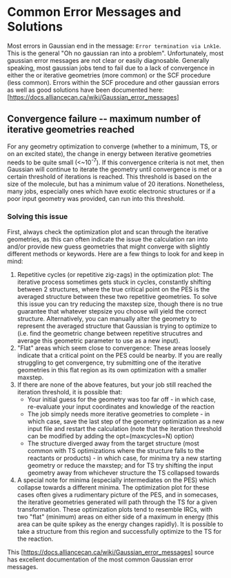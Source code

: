# Common Error Messages and Solutions
Most errors in Gaussian end in the message: ```Error termination via Lnk1e```. This is the general "Oh no gaussian ran into a problem". Unfortunately, most gaussian error messages are not clear or easily diagnosable. Generally speaking, most gaussian jobs tend to fail due to a lack of convergence in either the or iterative geometries (more common) or the SCF procedure (less common). Errors within the SCF procedure and other gaussian errors as well as good solutions have been documented here: [https://docs.alliancecan.ca/wiki/Gaussian_error_messages]

## Convergence failure -- maximum number of iterative geometries reached
For any geometry optimization to converge (whether to a minimum, TS, or on an excited state), the change in energy between iterative geometries needs to be quite small (<~10<sup>-7</sup>). If this convergence criteria is not met, then Gaussian will continue to iterate the geometry until convergence is met or a certain threshold of iterations is reached. This threshold is based on the size of the molecule, but has a minimum value of 20 iterations. Nonetheless, many jobs, especially ones which have exotic electronic structures or if a poor input geometry was provided, can run into this threshold. 

### Solving this issue
First, always check the optimization plot and scan through the iterative geometries, as this can often indicate the issue the calculation ran into and/or provide new guess geometries that might converge with slightly different methods or keywords. Here are a few things to look for and keep in mind:
1. Repetitive cycles (or repetitive zig-zags) in the optimization plot: The iterative process sometimes gets stuck in cycles, constantly shifting between 2 structures, where the true critical point on the PES is the averaged structure between these two repetitive geometries. To solve this issue you can try reducing the maxstep size, though there is no true guarantee that whatever stepsize you choose will yield the correct structure. Alternatively, you can manually alter the geometry to represent the averaged structure that Gaussian is trying to optimize to (i.e. find the geometric change between repetitive strucutres and average this geometric parameter to use as a new input).
2. "Flat" areas which seem close to convergence: These areas loosely indicate that a critical point on the PES could be nearby. If you are really struggling to get convergence, try submitting one of the iterative geometries in this flat region as its own optimization with a smaller maxstep.
3. If there are none of the above features, but your job still reached the iteration threshold, it is possible that:
    * Your initial guess for the geometry was too far off - in which case, re-evaluate your input coordinates and knowledge of the reaction
    * The job simply needs more iterative geometries to complete - in which case, save the last step of the geometry optimization as a new input file and restart the calculation (note that the iteration threshold can be modified by adding the opt=(maxcycles=N) option)
    * The structure diverged away from the target structure (most common with TS optimizations where the structure falls to the reactants or products) - in which case, for minima try a new starting geometry or reduce the maxstep; and for TS try shifting the input geometry away from whichever structure the TS collapsed towards
4. A special note for minima (especially intermediates on the PES) which collapse towards a different minima. The optimization plot for these cases often gives a rudimentary picture of the PES, and in somecases, the iterative geometries generated will path through the TS for a given transformation. These optimization plots tend to resemble IRCs, with two "flat" (minimum) areas on either side of a maximum in energy (this area can be quite spikey as the energy changes rapidly). It is possible to take a structure from this region and successfully optimize to the TS for the reaction.


This [https://docs.alliancecan.ca/wiki/Gaussian_error_messages] source has excellent documentation of the most common Gaussian error messages.


